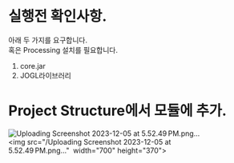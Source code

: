 # 실행전 확인사항.
아래 두 가지를 요구합니다.</br>
혹은 Processing 설치를 필요합니다.
1. core.jar
2. JOGL라이브러리


# Project Structure에서 모듈에 추가.
![Uploading Screenshot 2023-12-05 at 5.52.49 PM.png…]()
<img src="/Uploading Screenshot 2023-12-05 at 5.52.49 PM.png…"  width="700" height="370">
